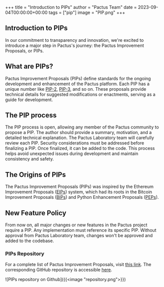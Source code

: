 +++
title = "Introduction to PIPs"
author = "Pactus Team"
date = 2023-09-04T00:00:00+00:00
tags = ["pip"]
image = "PIP.png"
+++

## Introduction to PIPs

In our commitment to transparency and innovation, we're excited to introduce a major step in Pactus's journey:
the Pactus Improvement Proposals, or PIPs.

## What are PIPs?

Pactus Improvement Proposals (PIPs) define standards for the ongoing development and enhancement of the Pactus platform.
Each PIP has a unique number like [PIP-2](https://pips.pactus.org/PIPs/pip-2),
[PIP-3](https://pips.pactus.org/PIPs/pip-3), and so on.
These proposals provide technical details for suggested modifications or enactments, serving as a guide for development.

## The PIP process

The PIP process is open, allowing any member of the Pactus community to propose a PIP.
The author should provide a summary, motivation, and a detailed technical explanation.
The Pactus Laboratory team will carefully review each PIP.
Security considerations must be addressed before finalizing a PIP.
Once finalized, it can be added to the code.
This process helps avoid unexpected issues during development and maintain consistency and safety.

## The Origins of PIPs

The Pactus Improvement Proposals (PIPs) was inspired by the
Ethereum Improvement Proposals ([EIPs](https://github.com/ethereum/EIPs)) system,
which had its roots in the Bitcoin Improvement Proposals ([BIPs](https://github.com/bitcoin/bips)) and
Python Enhancement Proposals ([PEPs](https://github.com/python/peps)).

## New Feature Policy

From now on, all major changes or new features in the Pactus project require a PIP.
Any implementation must reference its specific PIP.
Without approval from Pactus Laboratory team, changes won't be approved and added to the codebase.

### PIPs Repository

For a complete list of Pactus Improvement Proposals, visit [this link](https://pips.pactus.org/).
The corresponding GitHub repository is accessible [here](https://github.com/pactus-project/piPs/).

![PIPs repository on Github]({{<image "repository.png">}})
